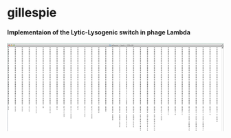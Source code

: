 # gillespie
#### Implementaion of the Lytic-Lysogenic switch in phage Lambda

![Alt text](example-output.png?raw=true "Title")
